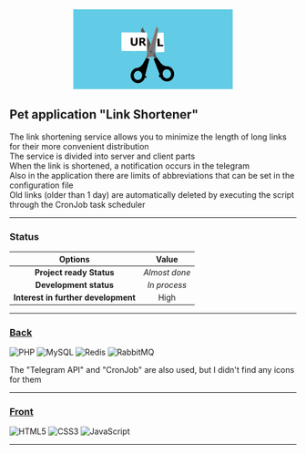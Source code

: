 <div align="center">
  <img src="icon/cut-url-icon.png" width="280" height="140" alt="SPA">
</div>

## Pet application "Link Shortener"

The link shortening service allows you to minimize the length of long links for their more convenient distribution<br>
The service is divided into server and client parts<br>
When the link is shortened, a notification occurs in the telegram<br>
Also in the application there are limits of abbreviations that can be set in the configuration file<br>
Old links (older than 1 day) are automatically deleted by executing the script through the CronJob task scheduler

<hr>

### Status

|               Options               |     Value      |
|:-----------------------------------:|:--------------:|
|      **Project ready Status**       | _Almost done_  |
|       **Development status**        |  _In process_  |
| **Interest in further development** |      High      |

<hr>

### <a href="https://github.com/alexyelking/link-shortener/tree/master/back">Back</a>

![PHP](https://img.shields.io/badge/php-%23777BB4.svg?style=for-the-badge&logo=php&logoColor=white)
![MySQL](https://img.shields.io/badge/mysql-%2300f.svg?style=for-the-badge&logo=mysql&logoColor=white)
![Redis](https://img.shields.io/badge/redis-%23DD0031.svg?style=for-the-badge&logo=redis&logoColor=white)
![RabbitMQ](https://img.shields.io/badge/Rabbitmq-FF6600?style=for-the-badge&logo=rabbitmq&logoColor=white)

The "Telegram API" and "CronJob" are also used, but I didn't find any icons for them

<hr>

### <a href="https://github.com/alexyelking/link-shortener/tree/master/front">Front</a>

![HTML5](https://img.shields.io/badge/html5-%23E34F26.svg?style=for-the-badge&logo=html5&logoColor=white)
![CSS3](https://img.shields.io/badge/css3-%231572B6.svg?style=for-the-badge&logo=css3&logoColor=white)
![JavaScript](https://img.shields.io/badge/javascript-%23323330.svg?style=for-the-badge&logo=javascript&logoColor=%23F7DF1E)

<hr>